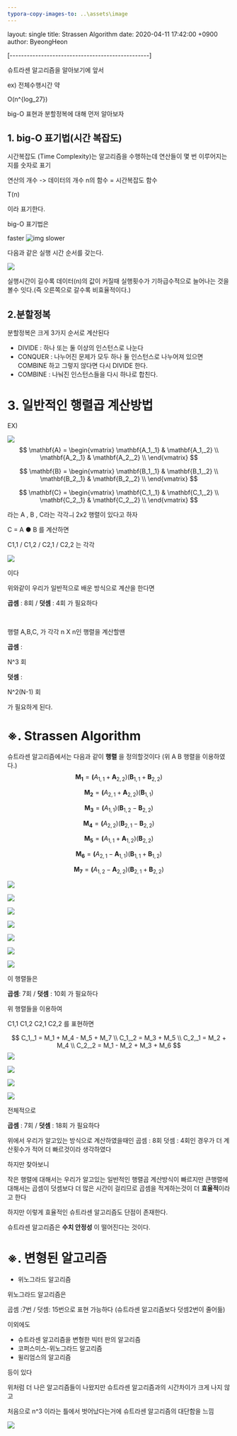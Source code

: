 ```yaml
---
typora-copy-images-to: ..\assets\image
---
```


layout: single
title: Strassen Algorithm
date: 2020-04-11 17:42:00 +0900
author: ByeongHeon

[-------------------------------------------------]

슈트라센 알고리즘을 알아보기에 앞서 

ex)  전체수행시간 약 

O(n^{log_27})

big-O 표현과 분할정복에 대해 먼저 알아보자



## 1. big-O 표기법(시간 복잡도)

시간복잡도 (Time Complexity)는 알고리즘을 수행하는데 연산들이 몇 번 이루어지는지를 숫자로 표기

연산의 개수 -> 데이터의 개수 n의 함수 = 시간복잡도 함수

T(n)

이라 표기한다.



big-O 표기법은

faster  ![img](https://t1.daumcdn.net/cfile/tistory/995DFD335C7EB57801)   slower

다음과 같은 실행 시간 순서를 갖는다.



![](https://miro.medium.com/max/1400/1*jiVqYhDzvODfVq6RH0DB1g.png)

실행시간이 길수록 데이터(n)의 값이 커질때 실행횟수가 기하급수적으로 늘어나는 것을 볼수 잇다.(즉 오른쪽으로 갈수록 비효율적이다.)



## 2.분할정복

분할정복은 크게 3가지 순서로 계산된다

- DIVIDE :  하나 또는 둘 이상의 인스턴스로 나눈다
- CONQUER : 나누어진 문제가 모두 하나 둘 인스턴스로 나누어져 있으면 COMBINE 하고 그렇지 않다면 다시 DIVIDE 한다.
- COMBINE : 나눠진 인스턴스들을 다시 하나로 합친다.



# 3. 일반적인 행렬곱 계산방법

EX)

![](https://wikimedia.org/api/rest_v1/media/math/render/svg/41c6337190684aff7b69f124226d6e62d79ebca5)
$$
\mathbf{A} = \begin{vmatrix}
\mathbf{A_1,_1} & \mathbf{A_1,_2} \\
\mathbf{A_2,_1} & \mathbf{A_2,_2} \\
\end{vmatrix}
$$

$$
\mathbf{B} = \begin{vmatrix}
\mathbf{B_1,_1} & \mathbf{B_1,_2} \\
\mathbf{B_2,_1} & \mathbf{B_2,_2} \\
\end{vmatrix}
$$

$$
\mathbf{C} = \begin{vmatrix}
\mathbf{C_1,_1} & \mathbf{C_1,_2} \\
\mathbf{C_2,_1} & \mathbf{C_2,_2} \\
\end{vmatrix}
$$



라는 A , B , C라는 각각ㅢ 2x2 행렬이 있다고 하자

C = A ● B 를 계산하면

C1,1 / C1,2 / C2,1 / C2,2 는 각각

![](https://t1.daumcdn.net/cfile/tistory/216A1B365818B6470D)

이다

위와같이 우리가 일반적으로 배운 방식으로 계산을 한다면

 **곱셈** : 8회 / **덧셈** : 4회 가 필요하다

​    

행렬 A,B,C, 가 각각 n X n인 행렬을 계산할땐

**곱셈** :

N^3 회

**덧셈** : 

N^2(N-1) 회

가 필요하게 된다.



# ※. Strassen Algorithm

슈트라센 알고리즘에서는 다음과 같이 **행렬** 을 정의할것이다 (위 A B 행렬을 이용하였다.)
$$
\mathbf {M_1}=\mathbf ({A} _{1,1}+\mathbf {A} _{2,2})(\mathbf {B} _{1,1}+\mathbf {B} _{2,2})
$$

$$
\mathbf {M_2}=\mathbf ({A} _{2,1}+\mathbf {A} _{2,2})(\mathbf {B} _{1,1})
$$

$$
\mathbf {M_3}=\mathbf ({A} _{1,1})(\mathbf {B} _{1,2}-\mathbf {B} _{2,2})
$$

$$
\mathbf {M_4}=\mathbf ({A} _{2,2})(\mathbf {B} _{2,1}-\mathbf {B} _{2,2})
$$

$$
\mathbf {M_5}=\mathbf ({A} _{1,1}+\mathbf {A} _{1,2})(\mathbf {B} _{2,2})
$$

$$
\mathbf {M_6}= \mathbf ({A} _{2,1}- \mathbf {A} _{1,1})(\mathbf {B} _{1,1}+\mathbf {B} _{1,2})
$$

$$
\mathbf {M_7}=\mathbf ({A} _{1,2}-\mathbf {A} _{2,2})(\mathbf {B} _{2,1}+\mathbf {B} _{2,2})
$$

![](https://wikimedia.org/api/rest_v1/media/math/render/svg/1e9e6268d824de7ad5010a32a1921452b264f7ee)

![](https://wikimedia.org/api/rest_v1/media/math/render/svg/0d40beeba8019e378fa0ed4b6e549c44a140a9ec)

![](https://wikimedia.org/api/rest_v1/media/math/render/svg/45e8e9679d33f2c66e24bd812e1e554f95bb1571)

![](https://wikimedia.org/api/rest_v1/media/math/render/svg/c12df2bb70f8f09f33f1ca4b8c2d577d5850a2ee)

![](https://wikimedia.org/api/rest_v1/media/math/render/svg/715adfa757b74b3ad6b4eea545c24762e4079161)

![](https://wikimedia.org/api/rest_v1/media/math/render/svg/30107b9c9c99494bf75f23e84b505e5921cee46e)

![](https://wikimedia.org/api/rest_v1/media/math/render/svg/9e93ef1c265be8be96209dde36230d56e139fc72)



이 행렬들은

**곱셈**: 7회 / **덧셈** : 10회 가 필요하다



위 행렬들을 이용하여

C1,1 C1,2 C2,1 C2,2 를 표현하면


$$
C_1,_1 = M_1 + M_4 - M_5 + M_7 \\
C_1,_2 = M_3 + M_5 \\
C_2,_1 = M_2 + M_4 \\
C_2,_2 = M_1 - M_2 + M_3 + M_6
$$
![](https://wikimedia.org/api/rest_v1/media/math/render/svg/26875b8ca1815e2c322c798faeecabe1d7836798)

![](https://wikimedia.org/api/rest_v1/media/math/render/svg/e71779a8ecc64f3e1268485cf389a05cdd3e6bf8)

![](https://wikimedia.org/api/rest_v1/media/math/render/svg/5853fa11f016df7eee4eb2a7ceb6137d3b3296de)

![](https://wikimedia.org/api/rest_v1/media/math/render/svg/b7d7d4ee9e67e0c23f1a522787d4829072542dbb)

전체적으로

**곱셈** : 7회 / **덧셈** : 18회 가 필요하다



위에서 우리가 알고있는 방식으로 계산하였을때인 곱셈 : 8회 덧셈 : 4회인 경우가 더 계산횟수가 적어 더 빠르것이라 생각하였다

하지만 찾아보니

작은 행렬에 대해서는 우리가 알고있는 일반적인 행렬곱 계산방식이 빠르지만 큰행렬에 대해서는 곱셈이 덧셈보다  더 많은 시간이 걸리므로 곱셈을 적게하는것이 더 **효율적**이라고 한다

하지만 이렇게 효율적인 슈트라센 알고리즘도 단점이 존재한다.

슈트라센 알고리즘은 **수치 안정성** 이 떨어진다는 것이다.  





# ※. 변형된 알고리즘

- 위노그라드 알고리즘

위노그라드 알고리즘은 

곱셈 :7번 / 덧셈: 15번으로 표현 가능하다 (슈트라센 알고리즘보다 덧셈2번이 줄어듦)



이외에도

- 슈트라센 알고리즘을 변형한 빅터 판의 알고리즘
- 코퍼스미스-위노그라드 알고리즘
- 윌리엄스의 알고리즘

등이 있다

위처럼 더 나은 알고리즘들이 나왔지만 슈트라센 알고리즘과의 시간차이가 크게 나지 않고

처음으로 n^3 이라는 틀에서 벗어났다는거에 슈트라센 알고리즘의 대단함을 느낌

![](C:\Users\user\my-awesome-site\assets\image\sisi.png)